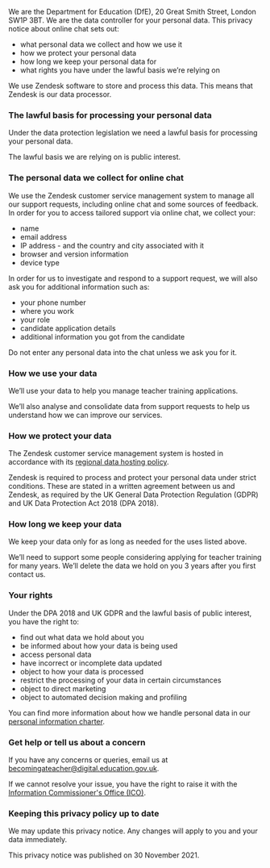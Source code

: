 We are the Department for Education (DfE), 20 Great Smith Street, London SW1P 3BT. We are the data controller for your personal data.
This privacy notice about online chat sets out:

- what personal data we collect and how we use it
- how we protect your personal data
- how long we keep your personal data for
- what rights you have under the lawful basis we’re relying on

We use Zendesk software to store and process this data. This means that Zendesk is our data processor.

### The lawful basis for processing your personal data

Under the data protection legislation we need a lawful basis for processing your personal data.

The lawful basis we are relying on is public interest.

### The personal data we collect for online chat

We use the Zendesk customer service management system to manage all our support requests, including online chat and some sources of feedback. In order for you to access tailored support via online chat, we collect your:

- name
- email address
- IP address - and the country and city associated with it
- browser and version information
- device type

In order for us to investigate and respond to a support request, we will also ask you for additional information such as:

- your phone number
- where you work
- your role
- candidate application details
- additional information you got from the candidate

Do not enter any personal data into the chat unless we ask you for it.

### How we use your data

We’ll use your data to help you manage teacher training applications.

We’ll also analyse and consolidate data from support requests to help us understand how we can improve our services.

### How we protect your data

The Zendesk customer service management system is hosted in accordance with its [regional data hosting policy](https://support.zendesk.com/hc/en-us/articles/360022185194?_ga=2.9135733.1989263323.1628099773-531922291.1627980374).

Zendesk is required to process and protect your personal data under strict conditions. These are stated in a written agreement between us and Zendesk, as required by the UK General Data Protection Regulation (GDPR) and UK Data Protection Act 2018 (DPA 2018).

### How long we keep your data

We keep your data only for as long as needed for the uses listed above.

We’ll need to support some people considering applying for teacher training for many years. We’ll delete the data we hold on you 3 years after you first contact us.

### Your rights

Under the DPA 2018 and UK GDPR and the lawful basis of public interest, you have the right to:

- find out what data we hold about you
- be informed about how your data is being used
- access personal data
- have incorrect or incomplete data updated
- object to how your data is processed
- restrict the processing of your data in certain circumstances
- object to direct marketing
- object to automated decision making and profiling

You can find more information about how we handle personal data in our [personal information charter](https://www.gov.uk/government/organisations/department-for-education/about/personal-information-charter).

### Get help or tell us about a concern

If you have any concerns or queries, email us at becomingateacher@digital.education.gov.uk.

If we cannot resolve your issue, you have the right to raise it with the [Information Commissioner's Office (ICO)](https://ico.org.uk/).

### Keeping this privacy policy up to date

We may update this privacy notice. Any changes will apply to you and your data immediately.

This privacy notice was published on 30 November 2021.
